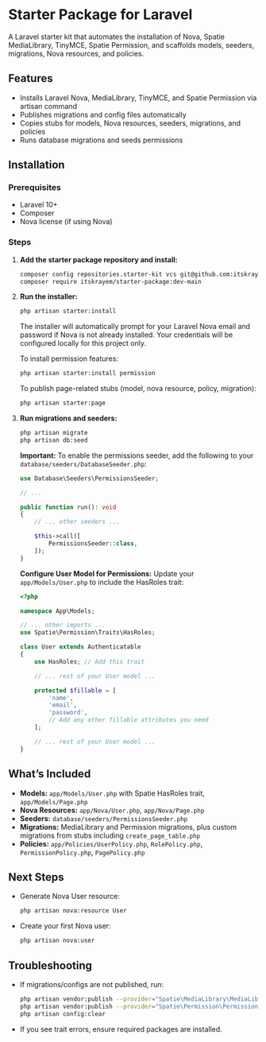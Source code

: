 # Starter Package for Laravel

A Laravel starter kit that automates the installation of Nova, Spatie MediaLibrary, TinyMCE, Spatie Permission, and scaffolds models, seeders, migrations, Nova resources, and policies.

## Features

- Installs Laravel Nova, MediaLibrary, TinyMCE, and Spatie Permission via artisan command
- Publishes migrations and config files automatically
- Copies stubs for models, Nova resources, seeders, migrations, and policies
- Runs database migrations and seeds permissions

## Installation

### Prerequisites

- Laravel 10+
- Composer
- Nova license (if using Nova)

### Steps

1. **Add the starter package repository and install:**
    ```bash
    composer config repositories.starter-kit vcs git@github.com:itskrayem/starter-package.git
    composer require itskrayem/starter-package:dev-main
    ```

2. **Run the installer:**
    ```bash
    php artisan starter:install
    ```

    The installer will automatically prompt for your Laravel Nova email and password if Nova is not already installed. Your credentials will be configured locally for this project only.

    To install permission features:
    ```bash
    php artisan starter:install permission
    ```

    To publish page-related stubs (model, nova resource, policy, migration):
    ```bash
    php artisan starter:page
    ```

3. **Run migrations and seeders:**
    ```bash
    php artisan migrate
    php artisan db:seed
    ```

    **Important:** To enable the permissions seeder, add the following to your `database/seeders/DatabaseSeeder.php`:
    ```php
    use Database\Seeders\PermissionsSeeder;

    // ...

    public function run(): void
    {
        // ... other seeders ...

        $this->call([
            PermissionsSeeder::class,
        ]);
    }
    ```

    **Configure User Model for Permissions:** Update your `app/Models/User.php` to include the HasRoles trait:
    ```php
    <?php

    namespace App\Models;

    // ... other imports ...
    use Spatie\Permission\Traits\HasRoles;

    class User extends Authenticatable
    {
        use HasRoles; // Add this trait

        // ... rest of your User model ...

        protected $fillable = [
            'name',
            'email',
            'password',
            // Add any other fillable attributes you need
        ];

        // ... rest of your User model ...
    }
    ```

## What’s Included

- **Models:** `app/Models/User.php` with Spatie HasRoles trait, `app/Models/Page.php`
- **Nova Resources:** `app/Nova/User.php`, `app/Nova/Page.php`
- **Seeders:** `database/seeders/PermissionsSeeder.php`
- **Migrations:** MediaLibrary and Permission migrations, plus custom migrations from stubs including `create_page_table.php`
- **Policies:** `app/Policies/UserPolicy.php`, `RolePolicy.php`, `PermissionPolicy.php`, `PagePolicy.php`

## Next Steps

- Generate Nova User resource:
    ```bash
    php artisan nova:resource User
    ```
- Create your first Nova user:
    ```bash
    php artisan nova:user
    ```

## Troubleshooting

- If migrations/configs are not published, run:
    ```bash
    php artisan vendor:publish --provider="Spatie\MediaLibrary\MediaLibraryServiceProvider" --tag=medialibrary-migrations --force
    php artisan vendor:publish --provider="Spatie\Permission\PermissionServiceProvider" --force
    php artisan config:clear
    ```
- If you see trait errors, ensure required packages are installed.


